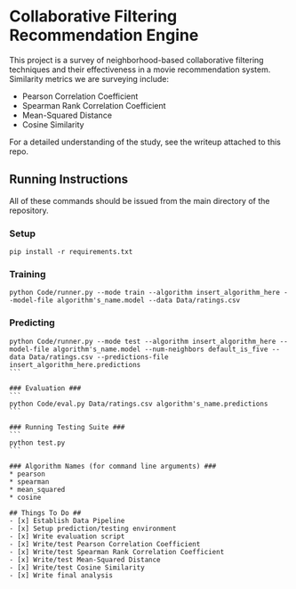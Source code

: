 # Collaborative Filtering Recommendation Engine #

This project is a survey of neighborhood-based collaborative filtering techniques and their effectiveness in a movie recommendation system. Similarity metrics we are surveying include:
* Pearson Correlation Coefficient
* Spearman Rank Correlation Coefficient
* Mean-Squared Distance
* Cosine Similarity

For a detailed understanding of the study, see the writeup attached to this repo.



## Running Instructions ##
All of these commands should be issued from the main directory of the repository.
### Setup ###
```
pip install -r requirements.txt
```

### Training ###
```
python Code/runner.py --mode train --algorithm insert_algorithm_here --model-file algorithm's_name.model --data Data/ratings.csv
```

### Predicting ###
````
python Code/runner.py --mode test --algorithm insert_algorithm_here --model-file algorithm's_name.model --num-neighbors default_is_five --data Data/ratings.csv --predictions-file insert_algorithm_here.predictions
```

### Evaluation ###
```
python Code/eval.py Data/ratings.csv algorithm's_name.predictions
```

### Running Testing Suite ###
```
python test.py
```

### Algorithm Names (for command line arguments) ###
* pearson
* spearman
* mean_squared
* cosine

## Things To Do ##
- [x] Establish Data Pipeline
- [x] Setup prediction/testing environment
- [x] Write evaluation script
- [x] Write/test Pearson Correlation Coefficient
- [x] Write/test Spearman Rank Correlation Coefficient
- [x] Write/test Mean-Squared Distance
- [x] Write/test Cosine Similarity
- [x] Write final analysis

